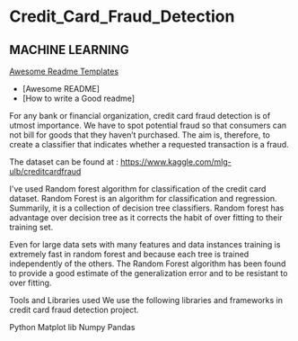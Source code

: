 # Credit_Card_Fraud_Detection
## MACHINE LEARNING


[Awesome Readme Templates](https://awesomeopensource.com/project/elangosundar/awesome-README-templates)
 - [Awesome README]
 - [How to write a Good readme]


For any bank or financial organization, credit card fraud detection is of utmost importance. 
We have to spot potential fraud so that consumers can not bill for goods that they haven’t purchased. 
The aim is, therefore, to create a classifier that indicates whether a requested transaction is a fraud.

The dataset can be found at : https://www.kaggle.com/mlg-ulb/creditcardfraud

I've used Random forest algorithm for classification of the credit card dataset.
Random Forest is an algorithm for classification and regression. Summarily, it is a collection of decision tree classifiers.
Random forest has advantage over decision tree as it corrects the habit of over fitting to their training set.

Even for large data sets with many features and data instances training is extremely fast in random forest and because each tree is trained independently of the others. The Random Forest algorithm has been found to provide a good estimate of the generalization error and to be resistant to over fitting.

Tools and Libraries used
We use the following libraries and frameworks in credit card fraud detection project.

Python 
Matplot lib
Numpy 
Pandas

